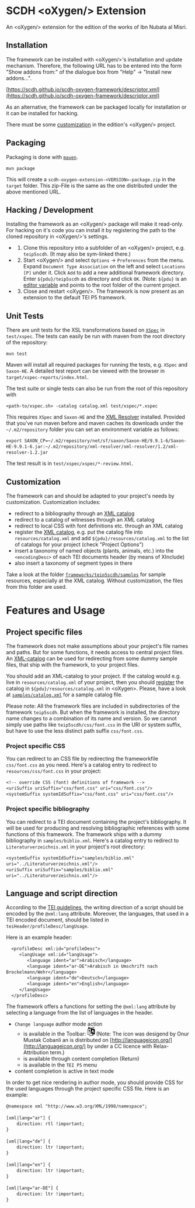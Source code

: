 # SCDH &lt;oXygen/> Extension #

An &lt;oXygen/> extension for the edition of the works of Ibn Nubata
al Misri.

## Installation

The framework can be installed with &lt;oXygen/>'s installation and
update mechanism. Therefore, the following URL has to be entered into
the form "Show addons from:" of the dialogue box from "Help" -> "Install
new addons...".

[https://scdh.github.io/scdh-oxygen-framework/descriptor.xml](https://scdh.github.io/scdh-oxygen-framework/descriptor.xml)

As an alternative, the framework can be packaged locally for
installation or it can be installed for hacking.

There must be some [customization](#customization) in the edition's
&lt;oXygen/> project.

## Packaging

Packaging is done with [`maven`](https://maven.apache.org/).

```{shell}
mvn package
```
	
This will create a `scdh-oxygen-extension-<VERSION>-package.zip` in
the `target` folder. This zip-File is the same as the one distributed
under the above mentioned URL.

## Hacking / Development ##

Installing the framework as an &lt;oXygen/> package will make it
read-only. For hacking on it's code you can install it by registering
the path to the cloned repository in &lt;oXygen/>'s settings.

- 1) Clone this repository into a subfolder of an &lt;oXygen/>
  project, e.g. `teip5scdh`. (It may also be sym-linked there.)

- 2) Start &lt;oXygen/> and select `Options` -> `Preferences` from the
  menu. Expand `Document Type Association` on the left and select
  `Locations [P]` under it. Click `Add` to add a new additional
  framework directory.  Enter `${pdu}/teip5scdh` as directory and click
  `OK`. (Note: `${pdu}` is an [editor
  variable](https://www.oxygenxml.com/doc/versions/22.1/ug-editor/topics/editor-variables.html)
  and points to the root folder of the current project.
  
- 3) Close and restart &lt;oXygen/>. The framework is now present as an
  extension to the default TEI P5 framework.


## Unit Tests ##

There are unit tests for the XSL transformations based on
[`XSpec`](https://github.com/xspec/xspec) in `test/xspec`. The tests
can easily be run with maven from the root directory of the
repository:

```{shell}
mvn test
```

Maven will install all required packages for running the tests,
e.g. `XSpec` and `Saxon-HE`. A detailed test report can be viewed with
the browser in `target/xspec-reports/index.html`.

The test suite or single tests can also be run from the root of this
repository with

```{shell}
<path-to/xspec.sh> -catalog catalog.xml test/xspec/*.xspec
```

This requires `XSpec` and `Saxon-HE` and the [XML
Resolver](https://mvnrepository.com/artifact/xml-resolver/xml-resolver)
installed. Provided that you've run maven before and maven caches its
downloads under the `~/.m2/repository` folder you can set an
environment variable as follows:

```{shell}
export SAXON_CP=~/.m2/repository/net/sf/saxon/Saxon-HE/9.9.1-6/Saxon-HE-9.9.1-6.jar:~/.m2/repository/xml-resolver/xml-resolver/1.2/xml-resolver-1.2.jar
```

The test result is in `test/xspec/xspec/*-review.html`.

## Customization ##

The framework can and should be adapted to your project's needs by
customization. Customization includes:

- redirect to a bibliography through an [XML
  catalog](https://www.oxygenxml.com/doc/versions/23.1/ug-editor/topics/using-XML-Catalogs.html#using-XML-Catalogs)
- redirect to a catalog of witnesses through an XML catalog 
- redirect to local CSS with font definitions etc. through an XML
  catalog
- register the [XML
  catalog](https://www.oxygenxml.com/doc/versions/23.1/ug-editor/topics/preferences-xml-catalog.html#preferences-xml-catalog),
  e.g. put the catalog file into `resources/catalog.xml` and add
  `${pdu}/resources/catalog.xml` to the list of catalogs for your
  project (check "Project Options")
- insert a taxonomy of named objects (plants, animals, etc.) into the
  `<encodingDesc>` of each TEI documents header (by means of XInclude)
- also insert a taxonomy of segment types in there


Take a look at the folder
[`frameworks/teip5scdh/samples`](frameworks/teip5scdh/samples) for
sample resources, especially at the XML catalog. Without
customization, the files from this folder are used.

# Features and Usage #

## Project specific files ##

The framework does not make assumptions about your project's file
names and paths. But for some functions, it needs access to central
project files. An
[XML-catalog](https://www.oxygenxml.com/doc/versions/23.1/ug-editor/topics/using-XML-Catalogs.html?hl=xml%2Ccatalog)
can be used for redirecting from some dummy sample files, that ship
with the framework, to your project files.

You should add an XML-catalog to your project. If the catalog would
e.g. live in `resources/catalog.xml` of your project, then you should
[register](https://www.oxygenxml.com/doc/versions/23.1/ug-editor/topics/preferences-xml-catalog.html#preferences-xml-catalog)
the catalog in `${pdu}/resources/catalog.xml` in &lt;oXygen>. Please,
have a look at
[`samples/catalog.xml`](framework/teip5scdh/samples/catalog.xml) for a
sample catalog file.

Please note: All the framework files are included in subdirectories of
the framework `teip5scdh`. But when the framework is installed, the
directory name changes to a combination of its name and version. So we
cannot simply use paths like `teip5scdh/css/font.css` in the URI or
system suffix, but have to use the less distinct path suffix
`css/font.css`.

### Project specific CSS ###

You can redirect to an CSS file by redirecting the frameworkfile
`css/font.css` as you need. Here's a catalog entry to redirect to
`resources/css/font.css` in your project:

```{xml}
<!-- override CSS (font) definitions of framework -->
<uriSuffix uriSuffix="css/font.css" uri="css/font.css"/>
<systemSuffix systemIdSuffix="css/font.css" uri="css/font.css"/>
```

### Project specific bibliography ###

You can redirect to a TEI document containing the project's
bibliography. It will be used for producing and resolving
bibliographic references with some functions of this framework. The
framework ships with a dummy bibliography in
`samples/biblio.xml`. Here's a catalog entry to redirect to
`Literaturverzeichnis.xml` in your project's root directory:

```{xml}
<systemSuffix systemIdSuffix="samples/biblio.xml" uri="../Literaturverzeichnis.xml"/>
<uriSuffix uriSuffix="samples/biblio.xml" uri="../Literaturverzeichnis.xml"/>
```

## Language and script direction ##

According to the [TEI
guidelines](https://www.tei-c.org/release/doc/tei-p5-doc/de/html/WD.html#WDWM),
the writing direction of a script should be encoded by the `@xml:lang`
attribute. Moreover, the languages, that used in a TEI encoded
document, should be listed in `teiHeader/profileDesc/langUsage`.

Here is an example header:

```{xml}
  <profileDesc xml:id="profileDesc">
	 <langUsage xml:id="langUsage">
		<language ident="ar">Arabisch</language>
		<language ident="ar-DE">Arabisch in Umschrift nach Brockelmann/Wehr</language>
		<language ident="de">Deutsch</language>
		<language ident="en">English</language>
	 </langUsage>
  </profileDesc>
```

The framework offers a functions for setting the `@xml:lang` attribute
by selecting a language from the list of languages in the header.

- `Change language` author mode action 
  - is available in the Toolbar:
	![languageicon](frameworks/teip5scdh/images/lang-24.png) (Note:
	The icon was desigend by Onur Mustak Cobanli an is distributed on
	[http://languageicon.org/](http://languageicon.org/) by under a CC
	licence with Relax-Attribution term.)
  - is available through content completion (Return)
  - is available in the `TEI P5` menu
- content completion is active in text mode

In order to get nice rendering in author mode, you should provide CSS
for the used languages through the project specific CSS file. Here is
an example:

```{css}
@namespace xml "http://www.w3.org/XML/1998/namespace";

[xml|lang="ar"] {
    direction: rtl !important;
}

[xml|lang="de"] {
    direction: ltr !important;
}

[xml|lang="en"] {
    direction: ltr !important;
}

[xml|lang="ar-DE"] {
    direction: ltr !important;
}
```
